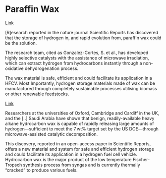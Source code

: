 # Paraffin Wax

[Link](https://www.gasworld.com/wax-waged-as-hydrogen-storage-solution/2011584.article)

[R]esearch reported in the nature journal Scientific Reports has
discovered that the storage of hydrogen in, and rapid evolution from,
paraffin wax could be the solution.

The research team, cited as Gonzalez-Cortes, S. et al., has developed
highly selective catalysts with the assistance of microwave
irradiation, which can extract hydrogen from hydrocarbons instantly
through a non-oxidative dehydrogenation process.

The wax material is safe, efficient and could facilitate its
application in a HFCV. Most Importantly, hydrogen storage materials
made of wax can be manufactured through completely sustainable
processes utilising biomass or other renewable feedstocks.

[Link](http://www.greencarcongress.com/2016/10/20161020-wax.html)

Researchers at the universities of Oxford, Cambridge and Cardiff in
the UK, and the [..] Saudi Arabia have shown that benign,
readily-available heavy alkane hydrocarbon wax is capable of rapidly
releasing large amounts of hydrogen—sufficient to meet the 7 wt%
target set by the US DOE—through microwave-assisted catalytic
decomposition.

This discovery, reported in an open-access paper in Scientific
Reports, offers a new material and system for safe and efficient
hydrogen storage and could facilitate its application in a hydrogen
fuel cell vehicle. Hydrocarbon wax is the major product of the low
temperature Fischer-Tropsch synthesis process from syngas and is
currently thermally “cracked” to produce various fuels.
